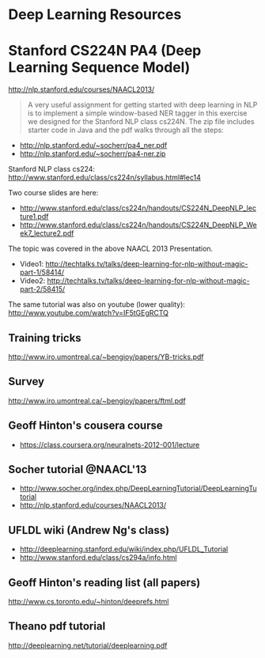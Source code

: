 Deep Learning Resources
=================

# Stanford CS224N PA4 (Deep Learning Sequence Model)

http://nlp.stanford.edu/courses/NAACL2013/

> A very useful assignment for getting started with deep learning in NLP is to implement a simple window-based NER tagger in this exercise we designed for the Stanford NLP class cs224N. The zip file includes starter code in Java and the pdf walks through all the steps:
* http://nlp.stanford.edu/~socherr/pa4_ner.pdf
* http://nlp.stanford.edu/~socherr/pa4-ner.zip

Stanford NLP class cs224: http://www.stanford.edu/class/cs224n/syllabus.html#lec14

Two course slides are here:
* http://www.stanford.edu/class/cs224n/handouts/CS224N_DeepNLP_lecture1.pdf
* http://www.stanford.edu/class/cs224n/handouts/CS224N_DeepNLP_Week7_lecture2.pdf

The topic was covered in the above NAACL 2013 Presentation. 
* Video1: http://techtalks.tv/talks/deep-learning-for-nlp-without-magic-part-1/58414/
* Video2: http://techtalks.tv/talks/deep-learning-for-nlp-without-magic-part-2/58415/

The same tutorial was also on youtube (lower quality): http://www.youtube.com/watch?v=IF5tGEgRCTQ


## Training tricks 
http://www.iro.umontreal.ca/~bengioy/papers/YB-tricks.pdf

## Survey
http://www.iro.umontreal.ca/~bengioy/papers/ftml.pdf

## Geoff Hinton's cousera course
* https://class.coursera.org/neuralnets-2012-001/lecture

## Socher tutorial @NAACL'13
* http://www.socher.org/index.php/DeepLearningTutorial/DeepLearningTutorial
* http://nlp.stanford.edu/courses/NAACL2013/

## UFLDL wiki (Andrew Ng's class)
* http://deeplearning.stanford.edu/wiki/index.php/UFLDL_Tutorial
* http://www.stanford.edu/class/cs294a/info.html

## Geoff Hinton's reading list (all papers)
http://www.cs.toronto.edu/~hinton/deeprefs.html

## Theano pdf tutorial 
http://deeplearning.net/tutorial/deeplearning.pdf
